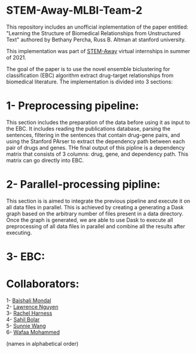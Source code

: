 # STEM-Away-MLBI-Team-2
This repository includes an unofficial inplementation of the paper entitled: "Learning the Structure of Biomedical
Relationships from Unstructured Text" authored by Bethany Percha, Russ B. Altman at stanford university.

This implementation was part of [STEM-Away](https://stemaway.com) virtual internships in summer of 2021. 

The goal of the paper is to use the novel ensemble biclustering for classification (EBC) algorithm extract drug-target relationships from biomedical literature. The implementation is divided into 3 sections:

# 1- Preprocessing pipeline: 
This section includes the preparation of the data before using it as input to the EBC. It includes reading the publications database, parsing the sentences, filtering in the sentences that contain drug-gene pairs, and using the Stanford PArser to extract the dependency path between each pair of drugs and genes. THe final output of this pipline is a dependency matrix that consists of 3 columns: drug, gene, and dependency path. This matrix can go directly into EBC.

# 2- Parallel-processing pipline:
This section is is aimed to integrate the previous pipeline and execute it on all data files in parallel. This is achieved by creating a generating a Dask graph based on the arbitrary number of files present in a data directory. Once the graph is generated, we are able to use Dask to execute all preprocessing of all data files in parallel and combine all the results after executing. 


# 3- EBC:

# Collaborators:
1- [Baishali Mondal](https://github.com/baishali123314)\
2- [Lawrence Nguyen](https://github.com/law-nguyen)\
3- [Rachel Harness](https://github.com/harnesrs)\
4- [Sahil Bolar](https://github.com/sahil-bolar)\
5- [Sunnie Wang](https://github.com/Sunnie912)\
6- [Wafaa Mohammed](https://github.com/Wafaa014)

(names in alphabetical order)
